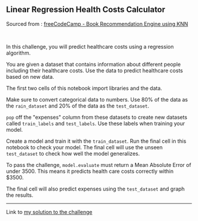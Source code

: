 ## Linear Regression Health Costs Calculator
Sourced from : [freeCodeCamp - Book Recommendation Engine using KNN](https://www.freecodecamp.org/learn/machine-learning-with-python/machine-learning-with-python-projects/linear-regression-health-costs-calculator)

<br>

In this challenge, you will predict healthcare costs using a regression algorithm.

You are given a dataset that contains information about different people including their healthcare costs. Use the data to predict healthcare costs based on new data.

The first two cells of this notebook import libraries and the data.

Make sure to convert categorical data to numbers. Use 80% of the data as the `rain_dataset` and 20% of the data as the `test_dataset`.

`pop` off the "expenses" column from these datasets to create new datasets called `train_labels` and `test_labels`. Use these labels when training your model.

Create a model and train it with the `train_dataset`. Run the final cell in this notebook to check your model. The final cell will use the unseen `test_dataset` to check how well the model generalizes.

To pass the challenge, `model.evaluate` must return a Mean Absolute Error of under 3500. This means it predicts health care costs correctly within $3500.

The final cell will also predict expenses using the `test_dataset` and graph the results.

---

Link to [my solution to the challenge](https://github.com/GBlanch/fCC-Machine-Learning-with-Python-Certification/blob/main/3.linear_regression_health_costs_calc/fcc_predict_health_costs_with_regression_dec6.ipynb)
